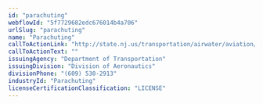 ```yaml
---
id: "parachuting"
webflowId: "5f7729682edc676014b4a706"
urlSlug: "parachuting"
name: "Parachuting"
callToActionLink: "http://state.nj.us/transportation/airwater/aviation/forms.shtm"
callToActionText: ""
issuingAgency: "Department of Transportation"
issuingDivision: "Division of Aeronautics"
divisionPhone: "(609) 530-2913"
industryId: "Parachuting"
licenseCertificationClassification: "LICENSE"
---
```

